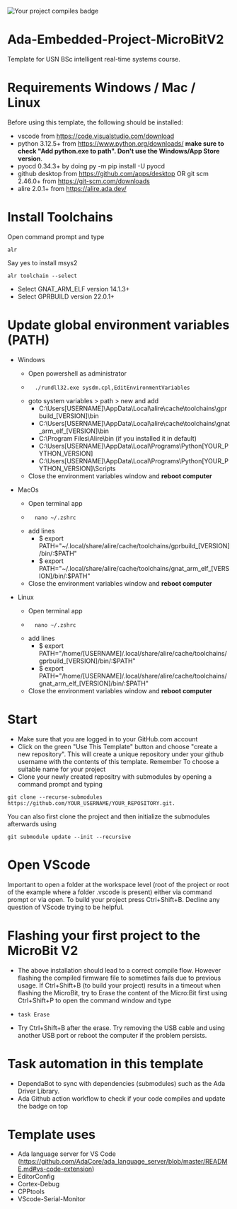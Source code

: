 ![Your project compiles badge](https://github.com/aiunderstand/Ada-Embedded-Project-MicroBitV2/actions/workflows/ada.yml/badge.svg)

# Ada-Embedded-Project-MicroBitV2
Template for USN BSc intelligent real-time systems course.

# Requirements Windows / Mac / Linux
Before using this template, the following should be installed:
* vscode from https://code.visualstudio.com/download 
* python 3.12.5+ from https://www.python.org/downloads/ **make sure to check "Add python.exe to path". Don't use the Windows/App Store version**. 
* pyocd 0.34.3+ by doing py -m pip install -U pyocd
* github desktop from https://github.com/apps/desktop OR git scm 2.46.0+ from https://git-scm.com/downloads
* alire 2.0.1+ from https://alire.ada.dev/

# Install Toolchains
Open command prompt and type 
```shell
alr
```
Say yes to install msys2
```shell
alr toolchain --select
```
* Select GNAT_ARM_ELF version 14.1.3+ 
* Select GPRBUILD version 22.0.1+ 

# Update global environment variables (PATH)
* Windows
    * Open powershell as administrator
    * ```shell
        ./rundll32.exe sysdm.cpl,EditEnvironmentVariables
      ```      
    * goto system variables > path > new and add
        * C:\Users\[USERNAME]\AppData\Local\alire\cache\toolchains\gprbuild_[VERSION]\bin
        * C:\Users\[USERNAME]\AppData\Local\alire\cache\toolchains\gnat_arm_elf_[VERSION]\bin
        * C:\Program Files\Alire\bin (if you installed it in default)
        * C:\Users\[USERNAME]\AppData\Local\Programs\Python\[YOUR_PYTHON_VERSION]
        * C:\Users\[USERNAME]\AppData\Local\Programs\Python\[YOUR_PYTHON_VERSION]\Scripts
    * Close the environment variables window and **reboot computer**

* MacOs
    * Open terminal app
    * ```shell
        nano ~/.zshrc 
      ```
    * add lines
        * $ export PATH="~/.local/share/alire/cache/toolchains/gprbuild_[VERSION]/bin/:$PATH"
        * $ export PATH="~/.local/share/alire/cache/toolchains/gnat_arm_elf_[VERSION]/bin/:$PATH"        
    * Close the environment variables window and **reboot computer**
      
* Linux
    * Open terminal app
    * ```shell
        nano ~/.zshrc 
      ```
    * add lines
        * $ export PATH="/home/[USERNAME]/.local/share/alire/cache/toolchains/gprbuild_[VERSION]/bin/:$PATH"
        * $ export PATH="/home/[USERNAME]/.local/share/alire/cache/toolchains/gnat_arm_elf_[VERSION]/bin/:$PATH"       
    * Close the environment variables window and **reboot computer**

# Start
* Make sure that you are logged in to your GitHub.com account
* Click on the green "Use This Template" button and choose "create a new repository". This will create a unique repository under your github username with the contents of this template. Remember To choose a suitable name for your project
* Clone your newly created repositry with submodules by opening a command prompt and typing
```shell
git clone --recurse-submodules https://github.com/YOUR_USERNAME/YOUR_REPOSITORY.git.
```
You can also first clone the project and then initialize the submodules afterwards using
```shell
git submodule update --init --recursive
```

# Open VScode
Important to open a folder at the workspace level (root of the project or root of the example where a folder .vscode is present) either via command prompt or via open. To build your project press Ctrl+Shift+B. Decline any question of VScode trying to be helpful.

# Flashing your first project to the MicroBit V2
* The above installation should lead to a correct compile flow. However flashing the compiled firmware file to sometimes fails due to previous usage. If Ctrl+Shift+B (to build your project) results in a timeout when flashing the MicroBit, try to Erase the content of the Micro:Bit first using Ctrl+Shift+P to open the command window and type
* ```shell
  task Erase
  ```
* Try Ctrl+Shift+B after the erase. Try removing the USB cable and using another USB port or reboot the computer if the problem persists.

# Task automation in this template
* DependaBot to sync with dependencies (submodules) such as the Ada Driver Library.
* Ada Github action workflow to check if your code compiles and update the badge on top

# Template uses 
* Ada language server for VS Code (https://github.com/AdaCore/ada_language_server/blob/master/README.md#vs-code-extension)
* EditorConfig
* Cortex-Debug
* CPPtools
* VScode-Serial-Monitor
